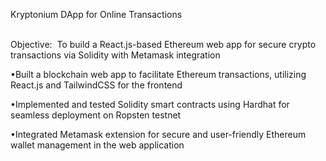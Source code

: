 Kryptonium DApp for Online Transactions                                                                                                                                                              

Objective:  To build a React.js-based Ethereum web app for secure crypto transactions via Solidity with Metamask integration

•Built a blockchain web app to facilitate Ethereum transactions, utilizing React.js and TailwindCSS for the frontend

•Implemented and tested Solidity smart contracts using Hardhat for seamless deployment on Ropsten testnet

•Integrated Metamask extension for secure and user-friendly Ethereum wallet management in the web application
 
 
